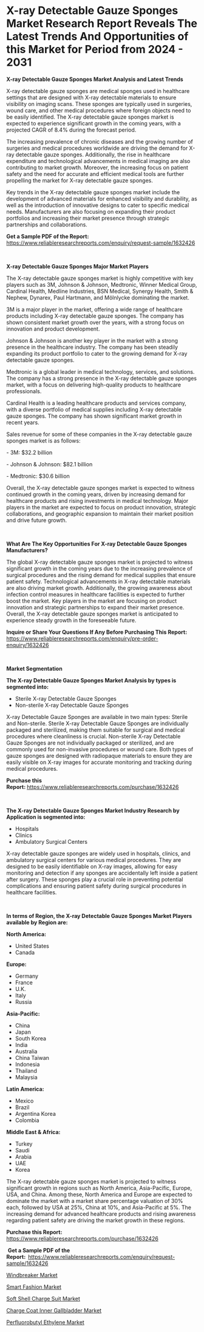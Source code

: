 <p><h1>X-ray Detectable Gauze Sponges Market Research Report Reveals The Latest Trends And Opportunities of this Market for Period from 2024 - 2031</h1></p><p><strong>X-ray Detectable Gauze Sponges Market Analysis and Latest Trends</strong></p>
<p><p>X-ray detectable gauze sponges are medical sponges used in healthcare settings that are designed with X-ray detectable materials to ensure visibility on imaging scans. These sponges are typically used in surgeries, wound care, and other medical procedures where foreign objects need to be easily identified. The X-ray detectable gauze sponges market is expected to experience significant growth in the coming years, with a projected CAGR of 8.4% during the forecast period.</p><p>The increasing prevalence of chronic diseases and the growing number of surgeries and medical procedures worldwide are driving the demand for X-ray detectable gauze sponges. Additionally, the rise in healthcare expenditure and technological advancements in medical imaging are also contributing to market growth. Moreover, the increasing focus on patient safety and the need for accurate and efficient medical tools are further propelling the market for X-ray detectable gauze sponges.</p><p>Key trends in the X-ray detectable gauze sponges market include the development of advanced materials for enhanced visibility and durability, as well as the introduction of innovative designs to cater to specific medical needs. Manufacturers are also focusing on expanding their product portfolios and increasing their market presence through strategic partnerships and collaborations.</p></p>
<p><strong>Get a Sample PDF of the Report:&nbsp;</strong> <a href="https://www.reliableresearchreports.com/enquiry/request-sample/1632426">https://www.reliableresearchreports.com/enquiry/request-sample/1632426</a></p>
<p>&nbsp;</p>
<p><strong>X-ray Detectable Gauze Sponges Major Market Players</strong></p>
<p><p>The X-ray detectable gauze sponges market is highly competitive with key players such as 3M, Johnson & Johnson, Medtronic, Winner Medical Group, Cardinal Health, Medline Industries, BSN Medical, Synergy Health, Smith & Nephew, Dynarex, Paul Hartmann, and Mölnlycke dominating the market.</p><p>3M is a major player in the market, offering a wide range of healthcare products including X-ray detectable gauze sponges. The company has shown consistent market growth over the years, with a strong focus on innovation and product development.</p><p>Johnson & Johnson is another key player in the market with a strong presence in the healthcare industry. The company has been steadily expanding its product portfolio to cater to the growing demand for X-ray detectable gauze sponges.</p><p>Medtronic is a global leader in medical technology, services, and solutions. The company has a strong presence in the X-ray detectable gauze sponges market, with a focus on delivering high-quality products to healthcare professionals.</p><p>Cardinal Health is a leading healthcare products and services company, with a diverse portfolio of medical supplies including X-ray detectable gauze sponges. The company has shown significant market growth in recent years.</p><p>Sales revenue for some of these companies in the X-ray detectable gauze sponges market is as follows:</p><p>- 3M: $32.2 billion</p><p>- Johnson & Johnson: $82.1 billion</p><p>- Medtronic: $30.6 billion</p><p>Overall, the X-ray detectable gauze sponges market is expected to witness continued growth in the coming years, driven by increasing demand for healthcare products and rising investments in medical technology. Major players in the market are expected to focus on product innovation, strategic collaborations, and geographic expansion to maintain their market position and drive future growth.</p></p>
<p>&nbsp;</p>
<p><strong>What Are The Key Opportunities For X-ray Detectable Gauze Sponges Manufacturers?</strong></p>
<p><p>The global X-ray detectable gauze sponges market is projected to witness significant growth in the coming years due to the increasing prevalence of surgical procedures and the rising demand for medical supplies that ensure patient safety. Technological advancements in X-ray detectable materials are also driving market growth. Additionally, the growing awareness about infection control measures in healthcare facilities is expected to further boost the market. Key players in the market are focusing on product innovation and strategic partnerships to expand their market presence. Overall, the X-ray detectable gauze sponges market is anticipated to experience steady growth in the foreseeable future.</p></p>
<p><strong>Inquire or Share Your Questions If Any Before Purchasing This Report:</strong> <a href="https://www.reliableresearchreports.com/enquiry/pre-order-enquiry/1632426">https://www.reliableresearchreports.com/enquiry/pre-order-enquiry/1632426</a></p>
<p>&nbsp;</p>
<p><strong>Market Segmentation</strong></p>
<p><strong>The X-ray Detectable Gauze Sponges Market Analysis by types is segmented into:</strong></p>
<p><ul><li>Sterile X-ray Detectable Gauze Sponges</li><li>Non-sterile X-ray Detectable Gauze Sponges</li></ul></p>
<p><p>X-ray Detectable Gauze Sponges are available in two main types: Sterile and Non-sterile. Sterile X-ray Detectable Gauze Sponges are individually packaged and sterilized, making them suitable for surgical and medical procedures where cleanliness is crucial. Non-sterile X-ray Detectable Gauze Sponges are not individually packaged or sterilized, and are commonly used for non-invasive procedures or wound care. Both types of gauze sponges are designed with radiopaque materials to ensure they are easily visible on X-ray images for accurate monitoring and tracking during medical procedures.</p></p>
<p><strong>Purchase this Report:&nbsp;</strong><a href="https://www.reliableresearchreports.com/purchase/1632426">https://www.reliableresearchreports.com/purchase/1632426</a></p>
<p>&nbsp;</p>
<p><strong>The X-ray Detectable Gauze Sponges Market Industry Research by Application is segmented into:</strong></p>
<p><ul><li>Hospitals</li><li>Clinics</li><li>Ambulatory Surgical Centers</li></ul></p>
<p><p>X-ray detectable gauze sponges are widely used in hospitals, clinics, and ambulatory surgical centers for various medical procedures. They are designed to be easily identifiable on X-ray images, allowing for easy monitoring and detection if any sponges are accidentally left inside a patient after surgery. These sponges play a crucial role in preventing potential complications and ensuring patient safety during surgical procedures in healthcare facilities.</p></p>
<p>&nbsp;</p>
<p><strong>In terms of Region, the X-ray Detectable Gauze Sponges Market Players available by Region are:</strong></p>
<p>
    <p> <strong> North America: </strong>
        <ul>
            <li>United States</li>
            <li>Canada</li>
        </ul>
        </p> 
    <p> <strong> Europe: </strong>
        <ul>
            <li>Germany</li>
            <li>France</li>
            <li>U.K.</li>
            <li>Italy</li>
            <li>Russia</li>
        </ul>
        </p> 
    <p> <strong> Asia-Pacific: </strong>
        <ul>
            <li>China</li>
            <li>Japan</li>
            <li>South Korea</li>
            <li>India</li>
            <li>Australia</li>
            <li>China Taiwan</li>
            <li>Indonesia</li>
            <li>Thailand</li>
            <li>Malaysia</li>
        </ul>
        </p> 
    <p> <strong> Latin America: </strong>
        <ul>
            <li>Mexico</li>
            <li>Brazil</li>
            <li>Argentina Korea</li>
            <li>Colombia</li>
        </ul>
        </p> 
    <p> <strong> Middle East & Africa: </strong>
        <ul>
            <li>Turkey</li>
            <li>Saudi</li>
            <li>Arabia</li>
            <li>UAE</li>
            <li>Korea</li>
        </ul>
    </p>
    </p>
<p><p>The X-ray detectable gauze sponges market is projected to witness significant growth in regions such as North America, Asia-Pacific, Europe, USA, and China. Among these, North America and Europe are expected to dominate the market with a market share percentage valuation of 30% each, followed by USA at 25%, China at 10%, and Asia-Pacific at 5%. The increasing demand for advanced healthcare products and rising awareness regarding patient safety are driving the market growth in these regions.</p></p>
<p><strong>Purchase this Report: </strong><a href="https://www.reliableresearchreports.com/purchase/1632426">https://www.reliableresearchreports.com/purchase/1632426</a></p>
<p>&nbsp;<strong>Get a Sample PDF of the Report:&nbsp;&nbsp;</strong><a href="https://www.reliableresearchreports.com/enquiry/request-sample/1632426">https://www.reliableresearchreports.com/enquiry/request-sample/1632426</a></p>
<p><strong></strong></p>
<p><p><a href="https://summer-dogwood-3e9.notion.site/Windbreaker-Market-Research-Report-Forecasted-for-Period-from-2024-2031-by-Market-Type-Market-Ap-1d0149cbb06a436bbceaf1ca9e218c80">Windbreaker Market</a></p><p><a href="https://view.publitas.com/reportprime-1/insights-into-smart-fashion-market-size-analysing-market-share-trends-and-growth-from-2024-to-2031/">Smart Fashion Market</a></p><p><a href="https://forested-sushi-9b0.notion.site/Soft-Shell-Charge-Suit-Market-Size-and-Growth-Market-Segmentation-Regional-and-Country-Breakdowns--ccb615e5151d4f8cb7722dbec6c39f87">Soft Shell Charge Suit Market</a></p><p><a href="https://lydian-appliance-61d.notion.site/Charge-Coat-Inner-Gallbladder-Market-Research-Report-Reveals-The-Latest-Trends-And-Opportunities-of--d36e0c9eef3046e4a31c862d687c8d39">Charge Coat Inner Gallbladder Market</a></p><p><a href="https://view.publitas.com/reportprime-1/perfluorobutyl-ethylene-market-size-furnishes-valuable-information-encompassing-market-share-market-trends-and-projections-spanning-from-2024-to-2031/">Perfluorobutyl Ethylene Market</a></p></p>